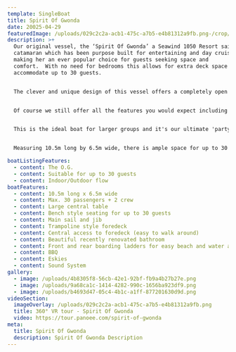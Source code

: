 ```yaml
---
template: SingleBoat
title: Spirit Of Gwonda
date: 20025-04-29
featuredImage: /uploads/029c2c2a-acb1-475c-a7b5-e4b81312a9fb.png-/crop/2566x2704/1039,0/-/preview/
description: >+
  Our original vessel, the ‘Spirit Of Gwonda’ a Seawind 1050 Resort sailing
  catamaran which has been purpose built for entertaining and day cruises
  making her an ever popular choice for guests seeking space and
  comfort.  With no need for bedrooms this allows for extra deck space to
  accommodate up to 30 guests.


  The clever and unique design of this vessel offers a completely open plan layout so your guests can interact with each other at all times whether inside or outside the vessel.  


  Of course we still offer all the features you would expect including the ever-popular front trampoline sections for soaking up the sun, generous inside bench seating with our largest undercover area and a central table, barbecue and renovated bathroom facilities.


  This is the ideal boat for larger groups and it's our ultimate 'party boat'.  Spirit of Gwonda is also wonderful for families with small children.  


  Measuring 10.5m long by 6.5m wide, there is ample space for up to 30 people (plus 2 crew), approx 60 square metres of deck space in fact.  You will be amazed at the room available inside this smooth and stable boat, making it ideal for social occasions of all kinds.

boatListingFeatures:
  - content: The O.G.
  - content: Suitable for up to 30 guests
  - content: Indoor/Outdoor flow
boatFeatures:
  - content: 10.5m long x 6.5m wide
  - content: Max. 30 passengers + 2 crew
  - content: Large central table
  - content: Bench style seating for up to 30 guests
  - content: Main sail and jib
  - content: Trampoline style foredeck
  - content: Central access to foredeck (easy to walk around)
  - content: Beautiful recently renovated bathroom
  - content: Front and rear boarding ladders for easy beach and water access
  - content: BBQ
  - content: Eskies
  - content: Sound System
gallery:
  - image: /uploads/4b8305f8-56cb-42e1-92bf-fb9a4b27b27e.png
  - image: /uploads/9a68ca1c-1414-4282-990c-1656ba923df9.png
  - image: /uploads/b4693d47-05c4-4b1c-a1ff-877201630d9d.png
videoSection:
  imageOverlay: /uploads/029c2c2a-acb1-475c-a7b5-e4b81312a9fb.png
  title: 360° VR tour - Spirit Of Gwonda
  video: https://tour.panoee.com/spirit-of-gwonda
meta:
  title: Spirit Of Gwonda
  description: Spirit Of Gwonda Description
---
```

